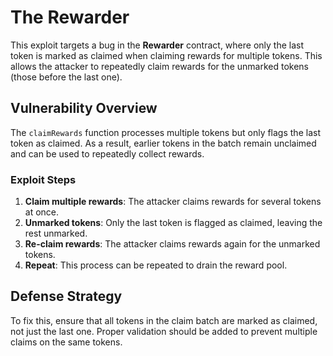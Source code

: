 # The Rewarder

This exploit targets a bug in the **Rewarder** contract, where only the last token is marked as claimed when claiming rewards for multiple tokens. This allows the attacker to repeatedly claim rewards for the unmarked tokens (those before the last one).

## Vulnerability Overview

The `claimRewards` function processes multiple tokens but only flags the last token as claimed. As a result, earlier tokens in the batch remain unclaimed and can be used to repeatedly collect rewards.

### Exploit Steps

1. **Claim multiple rewards**: The attacker claims rewards for several tokens at once.
2. **Unmarked tokens**: Only the last token is flagged as claimed, leaving the rest unmarked.
3. **Re-claim rewards**: The attacker claims rewards again for the unmarked tokens.
4. **Repeat**: This process can be repeated to drain the reward pool.

## Defense Strategy

To fix this, ensure that all tokens in the claim batch are marked as claimed, not just the last one. Proper validation should be added to prevent multiple claims on the same tokens.

